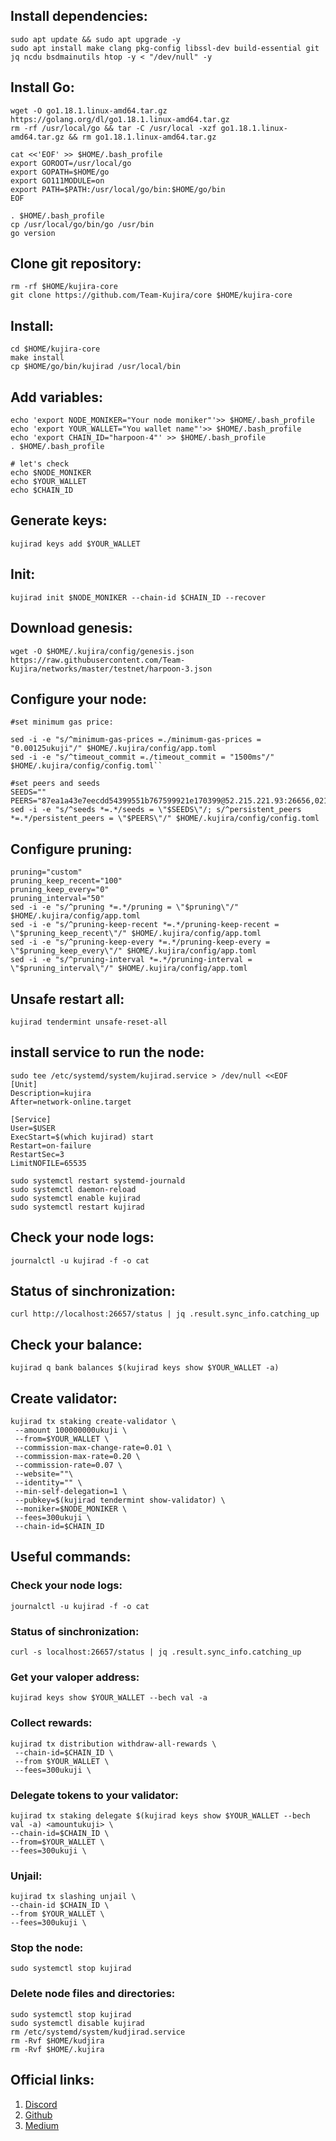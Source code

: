 ## Install dependencies:
```cd $HOME
sudo apt update && sudo apt upgrade -y
sudo apt install make clang pkg-config libssl-dev build-essential git jq ncdu bsdmainutils htop -y < "/dev/null" -y
```
## Install Go:
```
wget -O go1.18.1.linux-amd64.tar.gz https://golang.org/dl/go1.18.1.linux-amd64.tar.gz
rm -rf /usr/local/go && tar -C /usr/local -xzf go1.18.1.linux-amd64.tar.gz && rm go1.18.1.linux-amd64.tar.gz

cat <<'EOF' >> $HOME/.bash_profile
export GOROOT=/usr/local/go
export GOPATH=$HOME/go
export GO111MODULE=on
export PATH=$PATH:/usr/local/go/bin:$HOME/go/bin
EOF

. $HOME/.bash_profile
cp /usr/local/go/bin/go /usr/bin
go version
```
## Clone git repository:
```
rm -rf $HOME/kujira-core
git clone https://github.com/Team-Kujira/core $HOME/kujira-core
```
## Install:
```
cd $HOME/kujira-core
make install
cp $HOME/go/bin/kujirad /usr/local/bin
```

## Add variables:
```
echo 'export NODE_MONIKER="Your node moniker"'>> $HOME/.bash_profile
echo 'export YOUR_WALLET="You wallet name"'>> $HOME/.bash_profile
echo 'export CHAIN_ID="harpoon-4"' >> $HOME/.bash_profile
. $HOME/.bash_profile

# let's check
echo $NODE_MONIKER
echo $YOUR_WALLET
echo $CHAIN_ID
```
## Generate keys:
```
kujirad keys add $YOUR_WALLET
```

## Init:
```
kujirad init $NODE_MONIKER --chain-id $CHAIN_ID --recover
```
## Download genesis:
```
wget -O $HOME/.kujira/config/genesis.json https://raw.githubusercontent.com/Team-Kujira/networks/master/testnet/harpoon-3.json
```
## Configure your node:
```
#set minimum gas price:

sed -i -e "s/^minimum-gas-prices =./minimum-gas-prices = "0.00125ukuji"/" $HOME/.kujira/config/app.toml
sed -i -e "s/^timeout_commit =./timeout_commit = "1500ms"/" $HOME/.kujira/config/config.toml``

#set peers and seeds
SEEDS=""
PEERS="87ea1a43e7eecdd54399551b767599921e170399@52.215.221.93:26656,021b782ba721e799cd3d5a940fc4bdad4264b148@65.108.103.236:16656,1d6f841271a1a3f78c6772b480523f3bb09b0b0b@15.235.47.99:26656,ccd2861990a98dc6b3787451485b2213dd3805fa@185.144.99.234:26656,909b8da1ea042a75e0e5c10dc55f37711d640388@95.216.208.150:53756,235d6ac8aebf5b6d1e6d46747958c6c6ff394e49@95.111.245.104:26656,b525548dd8bb95d93903b3635f5d119523b3045a@194.163.142.29:26656,26876aff0abd62e0ab14724b3984af6661a78293@139.59.38.171:36347,21fb5e54874ea84a9769ac61d29c4ff1d380f8ec@188.132.128.149:25656,06ebd0b308950d5b5a0e0d81096befe5ba07e0b3@193.31.118.143:25656,f9ee35cf9aec3010f26b02e5b3354efaf1c02d53@116.203.135.192:26656,c014d76c1a0d1e0d60c7a701a7eff5d639c6237c@157.90.179.182:29656,0ae4b755e3da85c7e3d35ce31c9338cb648bba61@164.92.187.133:26656,202a3d8bd5a0e151ced025fc9cbff606845c6435@49.12.222.155:26656"
sed -i -e "s/^seeds *=.*/seeds = \"$SEEDS\"/; s/^persistent_peers *=.*/persistent_peers = \"$PEERS\"/" $HOME/.kujira/config/config.toml
```
## Configure pruning:
```
pruning="custom"
pruning_keep_recent="100"
pruning_keep_every="0"
pruning_interval="50"
sed -i -e "s/^pruning *=.*/pruning = \"$pruning\"/" $HOME/.kujira/config/app.toml
sed -i -e "s/^pruning-keep-recent *=.*/pruning-keep-recent = \"$pruning_keep_recent\"/" $HOME/.kujira/config/app.toml
sed -i -e "s/^pruning-keep-every *=.*/pruning-keep-every = \"$pruning_keep_every\"/" $HOME/.kujira/config/app.toml
sed -i -e "s/^pruning-interval *=.*/pruning-interval = \"$pruning_interval\"/" $HOME/.kujira/config/app.toml
```
## Unsafe restart all:
```
kujirad tendermint unsafe-reset-all
```
## install service to run the node:
```
sudo tee /etc/systemd/system/kujirad.service > /dev/null <<EOF
[Unit]
Description=kujira
After=network-online.target

[Service]
User=$USER
ExecStart=$(which kujirad) start
Restart=on-failure
RestartSec=3
LimitNOFILE=65535

sudo systemctl restart systemd-journald
sudo systemctl daemon-reload
sudo systemctl enable kujirad
sudo systemctl restart kujirad
```
## Check your node logs:
```
journalctl -u kujirad -f -o cat
```
## Status of sinchronization:
```
curl http://localhost:26657/status | jq .result.sync_info.catching_up
```
## Сheck your balance:
```
kujirad q bank balances $(kujirad keys show $YOUR_WALLET -a)
```
## Create validator:
```
kujirad tx staking create-validator \
 --amount 100000000ukuji \
 --from=$YOUR_WALLET \
 --commission-max-change-rate=0.01 \
 --commission-max-rate=0.20 \
 --commission-rate=0.07 \
 --website=""\
 --identity="" \
 --min-self-delegation=1 \
 --pubkey=$(kujirad tendermint show-validator) \
 --moniker=$NODE_MONIKER \
 --fees=300ukuji \
 --chain-id=$CHAIN_ID
```

## Useful commands:

### Check your node logs:
```
journalctl -u kujirad -f -o cat
```
### Status of sinchronization:
```
curl -s localhost:26657/status | jq .result.sync_info.catching_up
```
### Get your valoper address:
```
kujirad keys show $YOUR_WALLET --bech val -a
```
### Collect rewards:
```
kujirad tx distribution withdraw-all-rewards \
 --chain-id=$CHAIN_ID \
 --from $YOUR_WALLET \
 --fees=300ukuji \                                                              
```
### Delegate tokens to your validator:
```
kujirad tx staking delegate $(kujirad keys show $YOUR_WALLET --bech val -a) <amountukuji> \
--chain-id=$CHAIN_ID \
--from=$YOUR_WALLET \
--fees=300ukuji \
```
### Unjail:
```
kujirad tx slashing unjail \
--chain-id $CHAIN_ID \ 
--from $YOUR_WALLET \  
--fees=300ukuji \
```
### Stop the node:
```
sudo systemctl stop kujirad
```
### Delete node files and directories:
```
sudo systemctl stop kujirad
sudo systemctl disable kujirad
rm /etc/systemd/system/kudjirad.service
rm -Rvf $HOME/kudjira
rm -Rvf $HOME/.kujira
```

## Official links:
1. [Discord](https://discord.com/invite/P8ErHe9E2Z)
2. [Github](https://github.com/Team-Kujira)
3. [Medium](https://teamkujira.medium.com)
